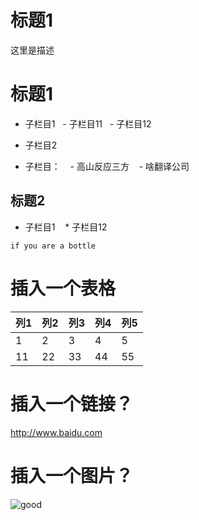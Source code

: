 # 标题1
<p>这里是描述</p>

# 标题1
+ 子栏目1
    - 子栏目11
    - 子栏目12
+ 子栏目2

+ 子栏目：
    - 高山反应三方
    - 啥翻译公司
## 标题2
* 子栏目1
    * 子栏目12

<pre><code>if you are a bottle</code></pre>

# 插入一个表格
列1|列2|列3|列4|列5 
------------|----------|-------------|--------|---------
1|2|3|4|5
11|22|33|44|55

# 插入一个链接？
<http://www.baidu.com>

# 插入一个图片？
![good](https://ss2.baidu.com/6ONYsjip0QIZ8tyhnq/it/u=1880038679,47749399&fm=173&s=8782CCA4005A37D0D4F498A90300F001&w=400&h=266&img.JPEG)
